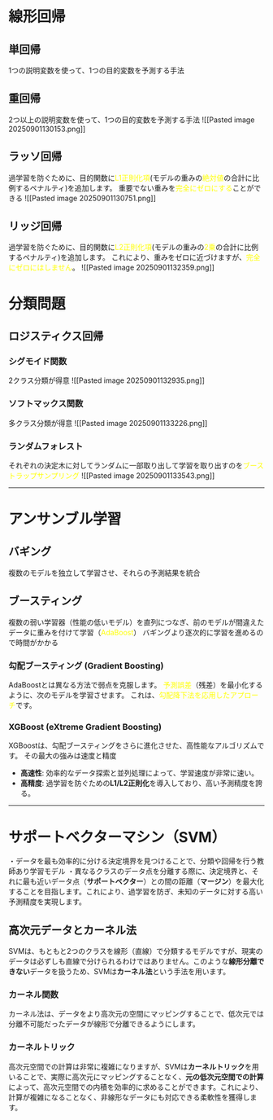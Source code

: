 # 線形回帰
## 単回帰
1つの説明変数を使って、1つの目的変数を予測する手法
## 重回帰
2つ以上の説明変数を使って、1つの目的変数を予測する手法
![[Pasted image 20250901130153.png]]
## ラッソ回帰
過学習を防ぐために、目的関数に<font color="#ffff00">L1正則化項</font>(モデルの重みの<font color="#ffff00">絶対値</font>の合計に比例するペナルティ)を追加します。
重要でない重みを<font color="#ffff00">完全にゼロにする</font>ことができる
![[Pasted image 20250901130751.png]]
## リッジ回帰
過学習を防ぐために、目的関数に<font color="#ffff00">L2正則化項</font>(モデルの重みの<font color="#ffff00">2乗</font>の合計に比例するペナルティ)を追加します。
これにより、重みをゼロに近づけますが、<font color="#ffff00">完全にゼロにはしません</font>。
![[Pasted image 20250901132359.png]]

# 分類問題
## ロジスティクス回帰
### シグモイド関数
2クラス分類が得意
![[Pasted image 20250901132935.png]]
### ソフトマックス関数
多クラス分類が得意
![[Pasted image 20250901133226.png]]
### ランダムフォレスト
それぞれの決定木に対してランダムに一部取り出して学習を取り出すのを<font color="#ffff00">ブーストラップサンプリング</font>
![[Pasted image 20250901133543.png]]

---
# アンサンブル学習
## バギング
複数のモデルを独立して学習させ、それらの予測結果を統合
## ブースティング
複数の弱い学習器（性能の低いモデル）を直列につなぎ、前のモデルが間違えたデータに重みを付けて学習（<font color="#ffff00">AdaBoost</font>）
バギングより逐次的に学習を進めるので時間がかかる
### 勾配ブースティング (Gradient Boosting)
AdaBoostとは異なる方法で弱点を克服します。
<font color="#ffff00">予測誤差</font>（残差）を最小化するように、次のモデルを学習させます。
これは、<font color="#ffff00">勾配降下法を応用したアプローチ</font>です。
### XGBoost (eXtreme Gradient Boosting)
XGBoostは、勾配ブースティングをさらに進化させた、高性能なアルゴリズムです。
その最大の強みは速度と精度
- **高速性**: 効率的なデータ探索と並列処理によって、学習速度が非常に速い。
- **高精度**: 過学習を防ぐための**L1/L2正則化**を導入しており、高い予測精度を誇る。
---
# サポートベクターマシン（SVM）
・データを最も効率的に分ける決定境界を見つけることで、分類や回帰を行う教師あり学習モデル
・異なるクラスのデータ点を分離する際に、決定境界と、それに最も近いデータ点（**サポートベクター**）との間の距離（**マージン**）を最大化することを目指します。これにより、過学習を防ぎ、未知のデータに対する高い予測精度を実現します。
## 高次元データとカーネル法
SVMは、もともと2つのクラスを線形（直線）で分類するモデルですが、現実のデータは必ずしも直線で分けられるわけではありません。このような**線形分離できない**データを扱うため、SVMは**カーネル法**という手法を用います。
### カーネル関数
カーネル法は、データをより高次元の空間にマッピングすることで、低次元では分離不可能だったデータが線形で分離できるようにします。
### カーネルトリック
高次元空間での計算は非常に複雑になりますが、SVMは**カーネルトリック**を用いることで、実際に高次元にマッピングすることなく、**元の低次元空間での計算**によって、高次元空間での内積を効率的に求めることができます。これにより、計算が複雑になることなく、非線形なデータにも対応できる柔軟性を獲得します。